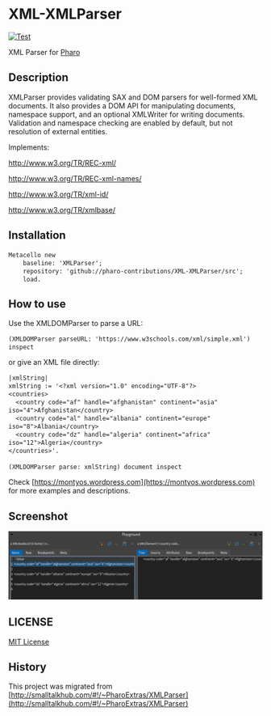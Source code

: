 # XML-XMLParser

[![Test](https://github.com/pharo-contributions/XML-XMLParser/actions/workflows/test.yml/badge.svg)](https://github.com/pharo-contributions/XML-XMLParser/actions/workflows/test.yml)

XML Parser for [Pharo](http://www.pharo.org)

## Description

XMLParser provides validating SAX and DOM parsers for well-formed XML documents. It also provides a DOM API for manipulating documents, namespace support, and an optional XMLWriter for writing documents. Validation and namespace checking are enabled by default, but not resolution of external entities.

Implements:

http://www.w3.org/TR/REC-xml/

http://www.w3.org/TR/REC-xml-names/

http://www.w3.org/TR/xml-id/

http://www.w3.org/TR/xmlbase/

## Installation

```Smalltalk
Metacello new
	baseline: 'XMLParser';
	repository: 'github://pharo-contributions/XML-XMLParser/src';
	load.
```	

## How to use

Use the XMLDOMParser to parse a URL:
```Smalltalk
(XMLDOMParser parseURL: 'https://www.w3schools.com/xml/simple.xml') inspect
```

or give an XML file directly:
```Smalltalk
|xmlString|
xmlString := '<?xml version="1.0" encoding="UTF-8"?>
<countries>
  <country code="af" handle="afghanistan" continent="asia" iso="4">Afghanistan</country>
  <country code="al" handle="albania" continent="europe" iso="8">Albania</country>
  <country code="dz" handle="algeria" continent="africa" iso="12">Algeria</country>
</countries>'.

(XMLDOMParser parse: xmlString) document inspect 
```

Check [https://montyos.wordpress.com](https://montyos.wordpress.com) for more examples and descriptions.

## Screenshot

![alt text](doc/images/screen001.png "Screenshot")

## LICENSE
[MIT License](LICENSE)

## History
This project was migrated from [http://smalltalkhub.com/#!/~PharoExtras/XMLParser](http://smalltalkhub.com/#!/~PharoExtras/XMLParser)

